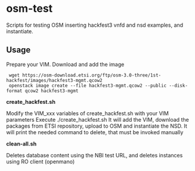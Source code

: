 # osm-test

Scripts for testing OSM inserting hackfest3 vnfd and nsd examples, and instantiate.

## Usage

Prepare your VIM. Download and add the image

```
 wget https://osm-download.etsi.org/ftp/osm-3.0-three/1st-hackfest/images/hackfest3-mgmt.qcow2
 openstack image create --file hackfest3-mgmt.qcow2 --public --disk-format qcow2 hackfest3-mgmt 
```

**create_hackfest.sh**

Modify the VIM_xxx variables of create_hackfest.sh with your VIM parameters
Execute ./create_hackfest.sh
It will add the VIM, download the packages from ETSI repository, upload to OSM and instantiate 
the NSD. It will print the needed command to delete, that must be invoked manually

**clean-all.sh**

Deletes database content using the NBI test URL, and deletes instances using RO client (openmano)

